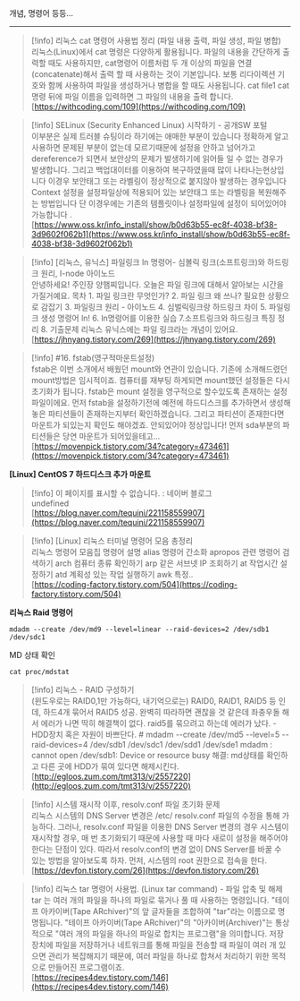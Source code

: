 개념, 명령어 등등...

---

> [!info] 리눅스 cat 명령어 사용법 정리 (파일 내용 출력, 파일 생성, 파일 병합)  
> 리눅스(Linux)에서 cat 명령은 다양하게 활용됩니다. 파일의 내용을 간단하게 출력할 때도 사용하지만, cat명령어 이름처럼 두 개 이상의 파일을 연결(concatenate)해서 출력 할 때 사용하는 것이 기본입니다. 보통 리다이렉션 기호와 함께 사용하여 파일을 생성하거나 병합을 할 때도 사용됩니다. cat file1 cat 명령 뒤에 파일 이름을 입력하면 그 파일의 내용을 출력 합니다.  
> [https://withcoding.com/109](https://withcoding.com/109)  

> [!info] SELinux (Security Enhanced Linux) 시작하기 - 공개SW 포털  
> 이부분은 실제 트러블 슈팅이라 하기에는 애매한 부분이 있습니다 정확하게 알고사용하면 문제된 부분이 없는데 모르기때문에 설정을 안하고 넘어가고 dereference가 되면서 보안상의 문제가 발생하기에 읽어들 일 수 없는 경우가 발생합니다. 그리고 백업대이터를 이용하여 복구하였을때 많이 나타나는현상입니다 이경우 보안태그 또는 라벨링이 정상적으로 붙지않아 발생하는 경우입니다 Context 설정을 설정파일상에 적용되어 있는 보안태그 또는 라벨링을 복원해주는 방법입니다 단 이경우에는 기존의 템플릿이나 설정파일에 설정이 되어있어야 가능합니다 .  
> [https://www.oss.kr/info_install/show/b0d63b55-ec8f-4038-bf38-3d9602f062b1](https://www.oss.kr/info_install/show/b0d63b55-ec8f-4038-bf38-3d9602f062b1)  

> [!info] [리눅스, 유닉스] 파일링크 ln 명령어- 심볼릭 링크(소프트링크)와 하드링크 원리, I-node 아이노드  
> 안녕하세요! 주인장 양햄찌입니다. 오늘은 파일 링크에 대해서 알아보는 시간을 가질거예요. 목차 1. 파일 링크란 무엇인가? 2. 파일 링크 왜 쓰나? 필요한 상황으로 감잡기 3. 파일링크 원리 - 아이노드 4. 심벌릭링크랑 하드링크 차이 5. 파일링크 생성 명령어 ln! 6. ln명령어를 이용한 실습 7.소프트링크와 하드링크 특징 정리 8. 기출문제 리눅스 유닉스에는 파일 링크라는 개념이 있어요.  
> [https://jhnyang.tistory.com/269](https://jhnyang.tistory.com/269)  

> [!info] \#16. fstab(영구적마운트설정)  
> fstab은 이번 소개에서 배웠던 mount와 연관이 있습니다. 기존에 소개해드렸던 mount방법은 임시적이죠. 컴퓨터를 재부팅 하게되면 mount했던 설정들은 다시 초기화가 됩니다. fstab은 mount 설정을 영구적으로 할수있도록 존재하는 설정파일이에요. 먼저 fstab을 설정하기전에 예전에 하드디스크를 추가하면서 생성해놓은 파티션들이 존재하는지부터 확인하겠습니다. 그리고 파티션이 존재한다면 마운트가 되있는지 확인도 해야겠죠. 안되있어야 정상입니다! 먼저 sda부분의 파티션들은 당연 마운트가 되어있을테고...  
> [https://movenpick.tistory.com/34?category=473461](https://movenpick.tistory.com/34?category=473461)  

**[Linux] CentOS 7 하드디스크 추가 마운트**

> [!info] 이 페이지를 표시할 수 없습니다. : 네이버 블로그  
> undefined  
> [https://blog.naver.com/tequini/221158559907](https://blog.naver.com/tequini/221158559907)  

> [!info] [Linux] 리눅스 터미널 명령어 모음 총정리  
> 리눅스 명령어 모음집 명령어 설명 alias 명령어 간소화 apropos 관련 명령어 검색하기 arch 컴퓨터 종류 확인하기 arp 같은 서브넷 IP 조회하기 at 작업시간 설정하기 atd 계획성 있는 작업 실행하기 awk 특정..  
> [https://coding-factory.tistory.com/504](https://coding-factory.tistory.com/504)  

**리눅스 Raid 명령어**

```
mdadm --create /dev/md9 --level=linear --raid-devices=2 /dev/sdb1 /dev/sdc1
```

MD 상태 확인

```
cat proc/mdstat
```

> [!info] 리눅스 - RAID 구성하기  
> (윈도우로는 RAID0,1만 가능하다, 내기억으로는) RAID0, RAID1, RAID5 등 인데, 하드4개 묶어서 RAID5 성공. 완벽히 따라하면 괜찮을 것 같은데 좌충우돌 해서 에러가 나면 딱히 해결책이 없다. raid5를 묶으려고 하는데 에러가 났다. - HDD장치 혹은 자원이 바쁘단다. # mdadm --create /dev/md5 --level=5 --raid-devices=4 /dev/sdb1 /dev/sdc1 /dev/sdd1 /dev/sde1 mdadm : cannot open /dev/sdb1: Device or resource busy 해결: md상태를 확인하고 다른 곳에 HDD가 묶여 있다면 해제시킨다.  
> [http://egloos.zum.com/tmt313/v/2557220](http://egloos.zum.com/tmt313/v/2557220)  

> [!info] 시스템 재시작 이후, resolv.conf 파일 초기화 문제  
> 리눅스 시스템의 DNS Server 변경은 /etc/ resolv.conf 파일의 수정을 통해 가능하다. 그러나, resolv.conf 파일을 이용한 DNS Server 변경의 경우 시스템이 재시작할 경우, 매 번 초기화되기 때문에 사용할 때 마다 새로이 설정을 해주어야 한다는 단점이 있다. 따라서 resolv.conf의 변경 없이 DNS Server를 바꿀 수 있는 방법을 알아보도록 하자. 먼저, 시스템의 root 권한으로 접속을 한다.  
> [https://devfon.tistory.com/26](https://devfon.tistory.com/26)  

> [!info] 리눅스 tar 명령어 사용법. (Linux tar command) - 파일 압축 및 해제  
> tar 는 여러 개의 파일을 하나의 파일로 묶거나 풀 때 사용하는 명령입니다. "테이프 아카이버(Tape ARchiver)"의 앞 글자들을 조합하여 "tar"라는 이름으로 명명됩니다. "테이프 아카이버(Tape ARchiver)"의 "아카이버(Archiver)"는 통상적으로 "여러 개의 파일을 하나의 파일로 합치는 프로그램"을 의미합니다. 저장 장치에 파일을 저장하거나 네트워크를 통해 파일을 전송할 때 파일이 여러 개 있으면 관리가 복잡해지기 때문에, 여러 파일을 하나로 합쳐서 처리하기 위한 목적으로 만들어진 프로그램이죠.  
> [https://recipes4dev.tistory.com/146](https://recipes4dev.tistory.com/146)